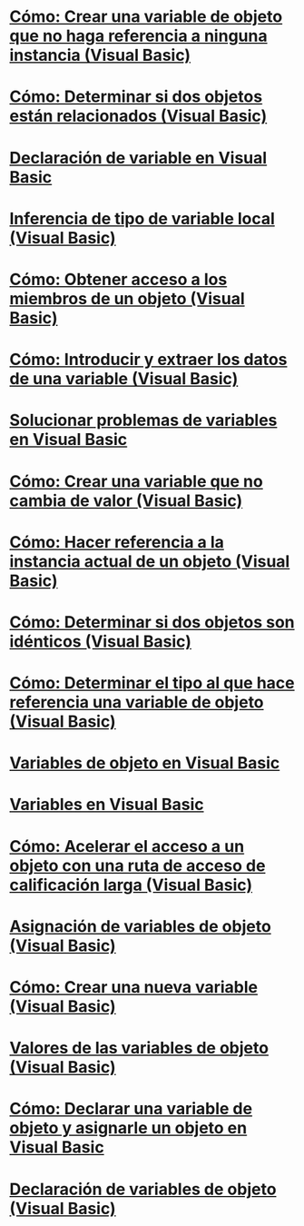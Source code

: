 # [Cómo: Crear una variable de objeto que no haga referencia a ninguna instancia (Visual Basic)](how-to-make-an-object-variable-not-refer-to-any-instance.md)
# [Cómo: Determinar si dos objetos están relacionados (Visual Basic)](how-to-determine-whether-two-objects-are-related.md)
# [Declaración de variable en Visual Basic](variable-declaration.md)
# [Inferencia de tipo de variable local (Visual Basic)](local-type-inference.md)
# [Cómo: Obtener acceso a los miembros de un objeto (Visual Basic)](how-to-access-members-of-an-object.md)
# [Cómo: Introducir y extraer los datos de una variable (Visual Basic)](how-to-move-data-into-and-out-of-a-variable.md)
# [Solucionar problemas de variables en Visual Basic](troubleshooting-variables.md)
# [Cómo: Crear una variable que no cambia de valor (Visual Basic)](how-to-create-a-variable-that-does-not-change-in-value.md)
# [Cómo: Hacer referencia a la instancia actual de un objeto (Visual Basic)](how-to-refer-to-the-current-instance-of-an-object.md)
# [Cómo: Determinar si dos objetos son idénticos (Visual Basic)](how-to-determine-whether-two-objects-are-identical.md)
# [Cómo: Determinar el tipo al que hace referencia una variable de objeto (Visual Basic)](how-to-determine-what-type-an-object-variable-refers-to.md)
# [Variables de objeto en Visual Basic](object-variables.md)
# [Variables en Visual Basic](index.md)
# [Cómo: Acelerar el acceso a un objeto con una ruta de acceso de calificación larga (Visual Basic)](how-to-speed-up-access-to-an-object-with-a-long-qualification-path.md)
# [Asignación de variables de objeto (Visual Basic)](object-variable-assignment.md)
# [Cómo: Crear una nueva variable (Visual Basic)](how-to-create-a-new-variable.md)
# [Valores de las variables de objeto (Visual Basic)](object-variable-values.md)
# [Cómo: Declarar una variable de objeto y asignarle un objeto en Visual Basic](how-to-declare-an-object-variable-and-assign-an-object-to-it.md)
# [Declaración de variables de objeto (Visual Basic)](object-variable-declaration.md)
